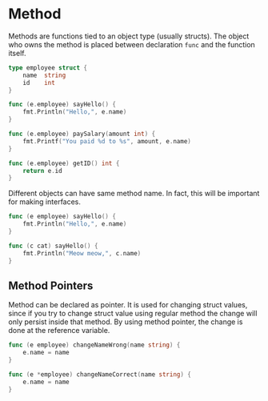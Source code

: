 # Method

Methods are functions tied to an object type (usually structs). The object who owns the method is placed between declaration `func` and the function itself.

```go
type employee struct {
	name  string
	id    int
}

func (e.employee) sayHello() {
    fmt.Println("Hello,", e.name)
}

func (e.employee) paySalary(amount int) {
    fmt.Printf("You paid %d to %s", amount, e.name)
}

func (e.employee) getID() int {
    return e.id
}
```

Different objects can have same method name. In fact, this will be important for making interfaces.

```go
func (e employee) sayHello() {
	fmt.Println("Hello,", e.name)
}

func (c cat) sayHello() {
	fmt.Println("Meow meow,", c.name)
}
```

## Method Pointers

Method can be declared as pointer. It is used for changing struct values, since if you try to change struct value using regular method the change will only persist inside that method. By using method pointer, the change is done at the reference variable.

```go
func (e employee) changeNameWrong(name string) {
    e.name = name
}

func (e *employee) changeNameCorrect(name string) {
    e.name = name
}
```